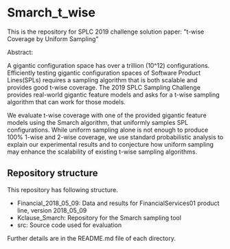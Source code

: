 # Smarch_t_wise

This is the repository for SPLC 2019 challenge solution paper: "t-wise Coverage by Uniform Sampling"

Abstract:

A gigantic configuration space has over a trillion (10^12) configurations. Efficiently testing gigantic configuration spaces of Software Product Lines(SPLs) requires a sampling algorithm that is both scalable and provides good t-wise coverage. The 2019 SPLC Sampling Challenge provides real-world gigantic feature models and asks for a t-wise sampling algorithm that can work for those models. 

We evaluate t-wise coverage with one of the provided gigantic feature models using the Smarch algorithm, that uniformly samples SPL configurations.  While uniform sampling alone is not enough to produce 100% 1-wise and 2-wise coverage, we use standard probabilistic analysis to explain our experimental results and to conjecture how uniform sampling may enhance the scalability of existing t-wise sampling algorithms.

## Repository structure

This repository has following structure.

* Financial_2018_05_09: Data and results for FinancialServices01 product line, version 2018_05_09
* Kclause_Smarch: Repository for the Smarch sampling tool
* src: Source code used for evaluation

Further details are in the README.md file of each directory.
